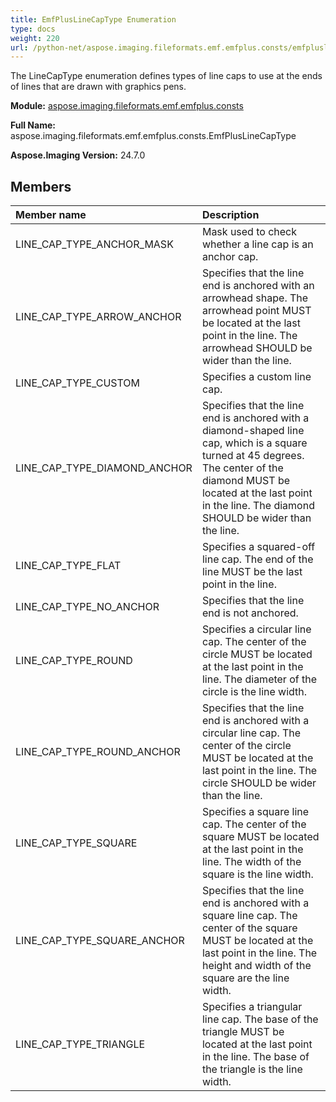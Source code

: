 ```yaml
---
title: EmfPlusLineCapType Enumeration
type: docs
weight: 220
url: /python-net/aspose.imaging.fileformats.emf.emfplus.consts/emfpluslinecaptype/
---
```


The LineCapType enumeration defines types of line caps to use at the ends of lines that are drawn with graphics pens.

**Module:** [aspose.imaging.fileformats.emf.emfplus.consts](/imaging/python-net/aspose.imaging.fileformats.emf.emfplus.consts/)

**Full Name:** aspose.imaging.fileformats.emf.emfplus.consts.EmfPlusLineCapType

**Aspose.Imaging Version:** 24.7.0

## **Members**
| **Member name** | **Description** |
| :- | :- |
| LINE_CAP_TYPE_ANCHOR_MASK | Mask used to check whether a line cap is an anchor cap. |
| LINE_CAP_TYPE_ARROW_ANCHOR | Specifies that the line end is anchored with an arrowhead shape. The arrowhead point MUST be located at the last point in the line. The arrowhead SHOULD be wider than the line. |
| LINE_CAP_TYPE_CUSTOM | Specifies a custom line cap. |
| LINE_CAP_TYPE_DIAMOND_ANCHOR | Specifies that the line end is anchored with a diamond-shaped line cap, which is a square turned at 45 degrees. The center of the diamond MUST be located at the last point in the line. The diamond SHOULD be wider than the line. |
| LINE_CAP_TYPE_FLAT | Specifies a squared-off line cap. The end of the line MUST be the last point in the line. |
| LINE_CAP_TYPE_NO_ANCHOR | Specifies that the line end is not anchored. |
| LINE_CAP_TYPE_ROUND | Specifies a circular line cap. The center of the circle MUST be located at the last point in the line. The diameter of the circle is the line width. |
| LINE_CAP_TYPE_ROUND_ANCHOR | Specifies that the line end is anchored with a circular line cap. The center of the circle MUST be located at the last point in the line. The circle SHOULD be wider than the line. |
| LINE_CAP_TYPE_SQUARE | Specifies a square line cap. The center of the square MUST be located at the last point in the line. The width of the square is the line width. |
| LINE_CAP_TYPE_SQUARE_ANCHOR | Specifies that the line end is anchored with a square line cap. The center of the square MUST be located at the last point in the line. The height and width of the square are the line width. |
| LINE_CAP_TYPE_TRIANGLE | Specifies a triangular line cap. The base of the triangle MUST be located at the last point in the line. The base of the triangle is the line width. |
